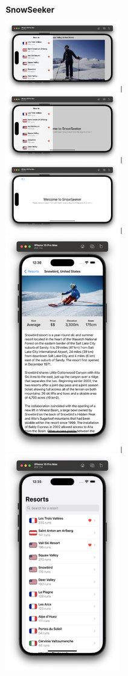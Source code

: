 ## SnowSeeker

<img src="https://github.com/ram4ik/SnowSeeker/blob/main/SnowSeeker/Assets.xcassets/1.imageset/1.png" width="300"> |
<img src="https://github.com/ram4ik/SnowSeeker/blob/main/SnowSeeker/Assets.xcassets/2.imageset/2.png" width="300"> |
<img src="https://github.com/ram4ik/SnowSeeker/blob/main/SnowSeeker/Assets.xcassets/3.imageset/3.png" width="300"> |
<img src="https://github.com/ram4ik/SnowSeeker/blob/main/SnowSeeker/Assets.xcassets/4.imageset/4.png" width="300"> |
<img src="https://github.com/ram4ik/SnowSeeker/blob/main/SnowSeeker/Assets.xcassets/5.imageset/5.png" width="300">
